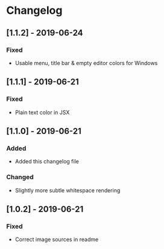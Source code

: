 # Changelog

## [1.1.2] - 2019-06-24

### Fixed

- Usable menu, title bar & empty editor colors for Windows

## [1.1.1] - 2019-06-21

### Fixed

- Plain text color in JSX

## [1.1.0] - 2019-06-21

### Added

- Added this changelog file

### Changed

- Slightly more subtle whitespace rendering

## [1.0.2] - 2019-06-21

### Fixed

- Correct image sources in readme
